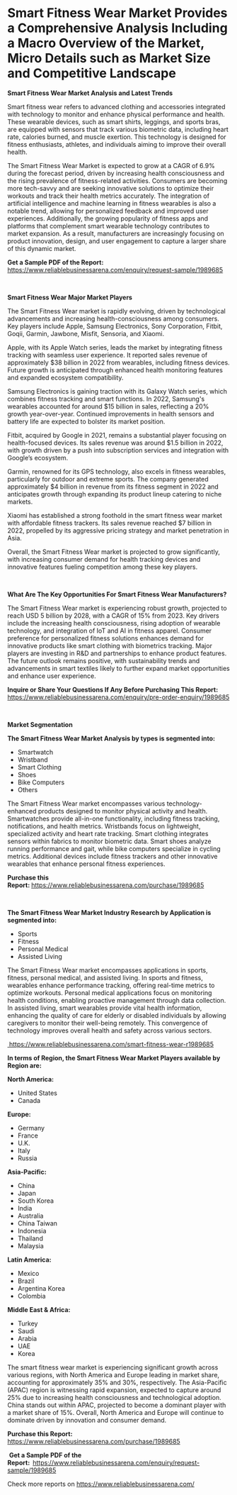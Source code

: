 <p><h1>Smart Fitness Wear Market Provides a Comprehensive Analysis Including a Macro Overview of the Market, Micro Details such as Market Size and Competitive Landscape</h1></p><p><strong>Smart Fitness Wear Market Analysis and Latest Trends</strong></p>
<p><p>Smart fitness wear refers to advanced clothing and accessories integrated with technology to monitor and enhance physical performance and health. These wearable devices, such as smart shirts, leggings, and sports bras, are equipped with sensors that track various biometric data, including heart rate, calories burned, and muscle exertion. This technology is designed for fitness enthusiasts, athletes, and individuals aiming to improve their overall health.</p><p>The Smart Fitness Wear Market is expected to grow at a CAGR of 6.9% during the forecast period, driven by increasing health consciousness and the rising prevalence of fitness-related activities. Consumers are becoming more tech-savvy and are seeking innovative solutions to optimize their workouts and track their health metrics accurately. The integration of artificial intelligence and machine learning in fitness wearables is also a notable trend, allowing for personalized feedback and improved user experiences. Additionally, the growing popularity of fitness apps and platforms that complement smart wearable technology contributes to market expansion. As a result, manufacturers are increasingly focusing on product innovation, design, and user engagement to capture a larger share of this dynamic market.</p></p>
<p><strong>Get a Sample PDF of the Report:&nbsp;</strong> <a href="https://www.reliablebusinessarena.com/enquiry/request-sample/1989685?utm_campaign=2532&utm_medium=2&utm_source=Github&utm_content=ia&utm_term=05042025&utm_id=smart-fitness-wear">https://www.reliablebusinessarena.com/enquiry/request-sample/1989685</a></p>
<p>&nbsp;</p>
<p><strong>Smart Fitness Wear Major Market Players</strong></p>
<p><p>The Smart Fitness Wear market is rapidly evolving, driven by technological advancements and increasing health-consciousness among consumers. Key players include Apple, Samsung Electronics, Sony Corporation, Fitbit, Goqii, Garmin, Jawbone, Misfit, Sensoria, and Xiaomi. </p><p>Apple, with its Apple Watch series, leads the market by integrating fitness tracking with seamless user experience. It reported sales revenue of approximately $38 billion in 2022 from wearables, including fitness devices. Future growth is anticipated through enhanced health monitoring features and expanded ecosystem compatibility.</p><p>Samsung Electronics is gaining traction with its Galaxy Watch series, which combines fitness tracking and smart functions. In 2022, Samsung's wearables accounted for around $15 billion in sales, reflecting a 20% growth year-over-year. Continued improvements in health sensors and battery life are expected to bolster its market position.</p><p>Fitbit, acquired by Google in 2021, remains a substantial player focusing on health-focused devices. Its sales revenue was around $1.5 billion in 2022, with growth driven by a push into subscription services and integration with Google’s ecosystem.</p><p>Garmin, renowned for its GPS technology, also excels in fitness wearables, particularly for outdoor and extreme sports. The company generated approximately $4 billion in revenue from its fitness segment in 2022 and anticipates growth through expanding its product lineup catering to niche markets.</p><p>Xiaomi has established a strong foothold in the smart fitness wear market with affordable fitness trackers. Its sales revenue reached $7 billion in 2022, propelled by its aggressive pricing strategy and market penetration in Asia.</p><p>Overall, the Smart Fitness Wear market is projected to grow significantly, with increasing consumer demand for health tracking devices and innovative features fueling competition among these key players.</p></p>
<p>&nbsp;</p>
<p><strong>What Are The Key Opportunities For Smart Fitness Wear Manufacturers?</strong></p>
<p><p>The Smart Fitness Wear market is experiencing robust growth, projected to reach USD 5 billion by 2028, with a CAGR of 15% from 2023. Key drivers include the increasing health consciousness, rising adoption of wearable technology, and integration of IoT and AI in fitness apparel. Consumer preference for personalized fitness solutions enhances demand for innovative products like smart clothing with biometrics tracking. Major players are investing in R&D and partnerships to enhance product features. The future outlook remains positive, with sustainability trends and advancements in smart textiles likely to further expand market opportunities and enhance user experience.</p></p>
<p><strong>Inquire or Share Your Questions If Any Before Purchasing This Report:</strong> <a href="https://www.reliablebusinessarena.com/enquiry/pre-order-enquiry/1989685?utm_campaign=2532&utm_medium=2&utm_source=Github&utm_content=ia&utm_term=05042025&utm_id=smart-fitness-wear">https://www.reliablebusinessarena.com/enquiry/pre-order-enquiry/1989685</a></p>
<p>&nbsp;</p>
<p><strong>Market Segmentation</strong></p>
<p><strong>The Smart Fitness Wear Market Analysis by types is segmented into:</strong></p>
<p><ul><li>Smartwatch</li><li>Wristband</li><li>Smart Clothing</li><li>Shoes</li><li>Bike Computers</li><li>Others</li></ul></p>
<p><p>The Smart Fitness Wear market encompasses various technology-enhanced products designed to monitor physical activity and health. Smartwatches provide all-in-one functionality, including fitness tracking, notifications, and health metrics. Wristbands focus on lightweight, specialized activity and heart rate tracking. Smart clothing integrates sensors within fabrics to monitor biometric data. Smart shoes analyze running performance and gait, while bike computers specialize in cycling metrics. Additional devices include fitness trackers and other innovative wearables that enhance personal fitness experiences.</p></p>
<p><strong>Purchase this Report:&nbsp;</strong><a href="https://www.reliablebusinessarena.com/purchase/1989685?utm_campaign=2532&utm_medium=2&utm_source=Github&utm_content=ia&utm_term=05042025&utm_id=smart-fitness-wear">https://www.reliablebusinessarena.com/purchase/1989685</a></p>
<p>&nbsp;</p>
<p><strong>The Smart Fitness Wear Market Industry Research by Application is segmented into:</strong></p>
<p><ul><li>Sports</li><li>Fitness</li><li>Personal Medical</li><li>Assisted Living</li></ul></p>
<p><p>The Smart Fitness Wear market encompasses applications in sports, fitness, personal medical, and assisted living. In sports and fitness, wearables enhance performance tracking, offering real-time metrics to optimize workouts. Personal medical applications focus on monitoring health conditions, enabling proactive management through data collection. In assisted living, smart wearables provide vital health information, enhancing the quality of care for elderly or disabled individuals by allowing caregivers to monitor their well-being remotely. This convergence of technology improves overall health and safety across various sectors.</p></p>
<p><a href="https://www.reliablebusinessarena.com/smart-fitness-wear-r1989685?utm_campaign=2532&utm_medium=2&utm_source=Github&utm_content=ia&utm_term=05042025&utm_id=smart-fitness-wear">&nbsp;https://www.reliablebusinessarena.com/smart-fitness-wear-r1989685</a></p>
<p><strong>In terms of Region, the Smart Fitness Wear Market Players available by Region are:</strong></p>
<p>
    <p> <strong> North America: </strong>
        <ul>
            <li>United States</li>
            <li>Canada</li>
        </ul>
        </p> 
    <p> <strong> Europe: </strong>
        <ul>
            <li>Germany</li>
            <li>France</li>
            <li>U.K.</li>
            <li>Italy</li>
            <li>Russia</li>
        </ul>
        </p> 
    <p> <strong> Asia-Pacific: </strong>
        <ul>
            <li>China</li>
            <li>Japan</li>
            <li>South Korea</li>
            <li>India</li>
            <li>Australia</li>
            <li>China Taiwan</li>
            <li>Indonesia</li>
            <li>Thailand</li>
            <li>Malaysia</li>
        </ul>
        </p> 
    <p> <strong> Latin America: </strong>
        <ul>
            <li>Mexico</li>
            <li>Brazil</li>
            <li>Argentina Korea</li>
            <li>Colombia</li>
        </ul>
        </p> 
    <p> <strong> Middle East & Africa: </strong>
        <ul>
            <li>Turkey</li>
            <li>Saudi</li>
            <li>Arabia</li>
            <li>UAE</li>
            <li>Korea</li>
        </ul>
    </p>
    </p>
<p><p>The smart fitness wear market is experiencing significant growth across various regions, with North America and Europe leading in market share, accounting for approximately 35% and 30%, respectively. The Asia-Pacific (APAC) region is witnessing rapid expansion, expected to capture around 25% due to increasing health consciousness and technological adoption. China stands out within APAC, projected to become a dominant player with a market share of 15%. Overall, North America and Europe will continue to dominate driven by innovation and consumer demand.</p></p>
<p><strong>Purchase this Report: </strong><a href="https://www.reliablebusinessarena.com/purchase/1989685?utm_campaign=2532&utm_medium=2&utm_source=Github&utm_content=ia&utm_term=05042025&utm_id=smart-fitness-wear">https://www.reliablebusinessarena.com/purchase/1989685</a></p>
<p>&nbsp;<strong>Get a Sample PDF of the Report:&nbsp;&nbsp;</strong><a href="https://www.reliablebusinessarena.com/enquiry/request-sample/1989685?utm_campaign=2532&utm_medium=2&utm_source=Github&utm_content=ia&utm_term=05042025&utm_id=smart-fitness-wear">https://www.reliablebusinessarena.com/enquiry/request-sample/1989685</a></p>
<p><strong></strong></p>
<p>Check more reports on <a href="https://www.reliablebusinessarena.com/?utm_campaign=2532&utm_medium=2&utm_source=Github&utm_content=ia&utm_term=05042025&utm_id=smart-fitness-wear">https://www.reliablebusinessarena.com/</a></p>